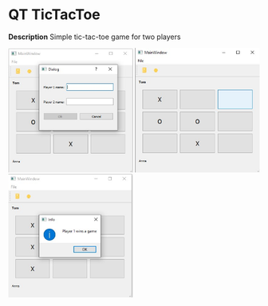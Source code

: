 # QT TicTacToe

**Description**
Simple tic-tac-toe game for two players

<img src="images/tictactoeQT1.jpg" alt="Image" width="250"/>
<img src="images/tictactoeQT2.jpg" alt="Image" width="250"/> 
<img src="images/tictactoeQT3.jpg" alt="Image" width="250"/> 
